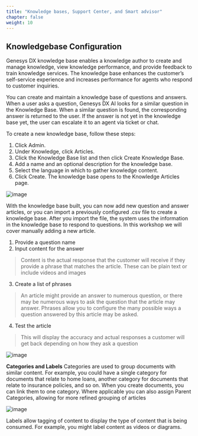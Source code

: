 ```yaml
---
title: "Knowledge bases, Support Center, and Smart advisor"
chapter: false
weight: 10
---
```


## Knowledgebase Configuration

Genesys DX knowledge base enables a knowledge author to create and manage knowledge, view knowledge performance, and provide feedback to train knowledge services. The knowledge base enhances the customer’s self-service experience and increases performance for agents who respond to customer inquiries.

You can create and maintain a knowledge base of questions and answers. When a user asks a question, Genesys DX AI looks for a similar question in the Knowledge Base. When a similar question is found, the corresponding answer is returned to the user. If the answer is not yet in the knowledge base yet, the user can escalate it to an agent via ticket or chat.

To create a new knowledge base, follow these steps:
1. Click Admin. 
2. Under Knowledge, click Articles.
3. Click the Knowledge Base list and then click Create Knowledge Base. 
4. Add a name and an optional description for the knowledge base. 
5. Select the language in which to gather knowledge content. 
6. Click Create. The knowledge base opens to the Knowledge Articles page. 

![image](/images/CreateKB.PNG)

With the knowledge base built, you can now add new question and answer articles, or you can import a previously configured .csv file to create a knowledge base. After you import the file, the system uses the information in the knowledge base to respond to questions. 
In this workshop we will cover manually adding a new article.

1. Provide a question name
2. Input content for the answer
>Content is the actual response that the customer will receive if they provide a phrase that matches the article. These can be plain text or include videos and images
3. Create a list of phrases
>An article might provide an answer to numerous question, or there may be numerous ways to ask the question that the article may answer. Phrases allow you to configure the many possible ways a question answered by this article may be asked. 
4. Test the article
>This will display the accuracy and actual responses a customer will get back depending on how they ask a question

![image](/images/articles.PNG)

**Categories and Labels**
Categories are used to group documents with similar content. For example, you could have a single category for documents that relate to home loans, another category for documents that relate to insurance policies, and so on. When you create documents, you can link them to one category. 
Where applicable you can also assign Parent Categories, allowing for more refined grouping of articles

![image](/images/categories.PNG)

Labels allow tagging of content to display the type of content that is being consumed. For example, you might label content as videos or diagrams.